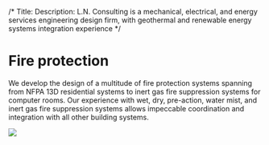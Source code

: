/*
Title: 
Description: L.N. Consulting is a mechanical, electrical, and energy services engineering design firm, with geothermal and renewable energy systems integration experience
*/

# Fire protection

<div>
	<div class="row">
		<div class="col-md-6" >
			<div class="well" >
				<p>
					We develop the design of a multitude of fire protection systems spanning from NFPA 13D residential systems to inert gas fire suppression systems for computer rooms. Our experience with wet, dry, pre-action, water mist, and inert gas fire suppression systems allows impeccable coordination and integration with all other building systems.
				</p>
			</div>
		</div>
		<div class="col-md-6" >
			<img class="img-responsive img-rounded" src="http://placehold.it/640x400" >
		</div>
	</div>
</div>